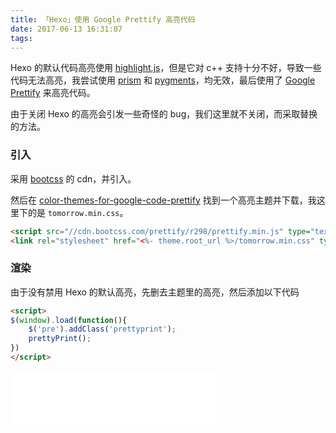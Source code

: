 ```yaml
---
title: 「Hexo」使用 Google Prettify 高亮代码
date: 2017-06-13 16:31:07
tags:
---
```

Hexo 的默认代码高亮使用 [highlight.js](https://highlightjs.org/)，但是它对 c++ 支持十分不好，导致一些代码无法高亮，我尝试使用 [prism](http://prismjs.com/) 和 [pygments](http://pygments.org/)，均无效，最后使用了 [Google Prettify](https://github.com/google/code-prettify) 来高亮代码。

<!-- more -->

由于关闭 Hexo 的高亮会引发一些奇怪的 bug，我们这里就不关闭，而采取替换的方法。

### 引入
采用 [bootcss](http://www.bootcdn.cn/) 的 cdn，并引入。

然后在 [color-themes-for-google-code-prettify](https://jmblog.github.io/color-themes-for-google-code-prettify/) 找到一个高亮主题并下载，我这里下的是 `tomorrow.min.css`。
``` html
<script src="//cdn.bootcss.com/prettify/r298/prettify.min.js" type="text/javascript"></script>
<link rel="stylesheet" href="<%- theme.root_url %>/tomorrow.min.css" type="text/css">
```

### 渲染
由于没有禁用 Hexo 的默认高亮，先删去主题里的高亮，然后添加以下代码
``` html
<script>
$(window).load(function(){
    $('pre').addClass('prettyprint');
    prettyPrint();
})
</script>
```

<iframe frameborder="no" border="0" marginwidth="0" marginheight="0" width=330 height=86 src="//music.163.com/outchain/player?type=2&id=28534502&auto=1&height=66"></iframe>